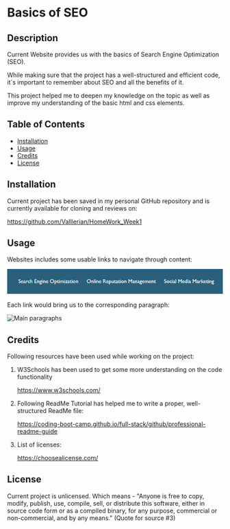 # Basics of SEO

## Description

Current Website provides us with the basics of Search Engine Optimization (SEO).

While making sure that the project has a well-structured and efficient  code, it`s important to remember about SEO and all the benefits of it.

This project helped me to deepen my knowledge on the topic as well as improve my understanding of the basic html and css elements. 

## Table of Contents
- [Installation](#installation)
- [Usage](#usage)
- [Credits](#credits)
- [License](#license)

## Installation
Current project has been saved in my personal GitHub repository and is currently available for cloning and reviews on:

https://github.com/Valllerian/HomeWork_Week1

## Usage
Websites includes some usable links  to navigate through content:

![Header of the website](assets/images/readme_images/ReadMe1.png)

Each link would bring us to the corresponding paragraph:

![Main paragraphs](assets/images/readme_images/ReadMe2.png)

## Credits
Following resources  have been used while working on the project:

1) W3Schools has been used to get some more understanding on the code functionality

    https://www.w3schools.com/

2) Following ReadMe Tutorial has helped me to write a proper, well-structured ReadMe file:

    https://coding-boot-camp.github.io/full-stack/github/professional-readme-guide

3) List of licenses:

    https://choosealicense.com/



## License
Current project is unlicensed. Which means - "Anyone is free to copy, modify, publish, use, compile, sell, or
distribute this software, either in source code form or as a compiled
binary, for any purpose, commercial or non-commercial, and by any
means." (Quote for source #3)
